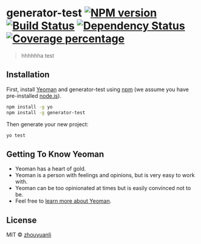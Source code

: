 # generator-test [![NPM version][npm-image]][npm-url] [![Build Status][travis-image]][travis-url] [![Dependency Status][daviddm-image]][daviddm-url] [![Coverage percentage][coveralls-image]][coveralls-url]
> hhhhhha test

## Installation

First, install [Yeoman](http://yeoman.io) and generator-test using [npm](https://www.npmjs.com/) (we assume you have pre-installed [node.js](https://nodejs.org/)).

```bash
npm install -g yo
npm install -g generator-test
```

Then generate your new project:

```bash
yo test
```

## Getting To Know Yeoman

 * Yeoman has a heart of gold.
 * Yeoman is a person with feelings and opinions, but is very easy to work with.
 * Yeoman can be too opinionated at times but is easily convinced not to be.
 * Feel free to [learn more about Yeoman](http://yeoman.io/).

## License

MIT © [zhouyuanli]()


[npm-image]: https://badge.fury.io/js/generator-test.svg
[npm-url]: https://npmjs.org/package/generator-test
[travis-image]: https://travis-ci.com/wuliguaiguaia/generator-test.svg?branch=master
[travis-url]: https://travis-ci.com/wuliguaiguaia/generator-test
[daviddm-image]: https://david-dm.org/wuliguaiguaia/generator-test.svg?theme=shields.io
[daviddm-url]: https://david-dm.org/wuliguaiguaia/generator-test
[coveralls-image]: https://coveralls.io/repos/wuliguaiguaia/generator-test/badge.svg
[coveralls-url]: https://coveralls.io/r/wuliguaiguaia/generator-test
